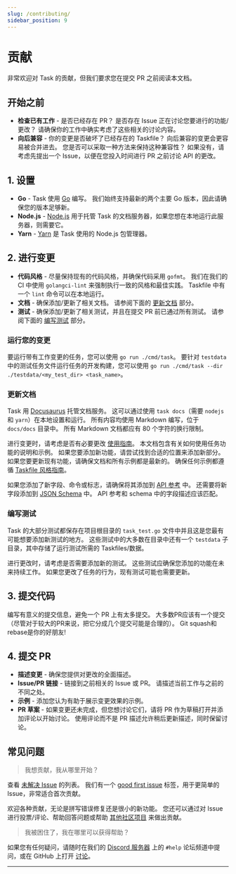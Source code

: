 ```yaml
---
slug: /contributing/
sidebar_position: 9
---
```


# 贡献

非常欢迎对 Task 的贡献，但我们要求您在提交 PR 之前阅读本文档。

## 开始之前

- **检查已有工作** - 是否已经存在 PR？ 是否存在 Issue 正在讨论您要进行的功能/更改？ 请确保你的工作中确实考虑了这些相关的讨论内容。
- **向后兼容** - 你的变更是否破坏了已经存在的 Taskfile？ 向后兼容的变更会更容易被合并进去。 您是否可以采取一种方法来保持这种兼容性？ 如果没有，请考虑先提出一个 Issue，以便在您投入时间进行 PR 之前讨论 API 的更改。

## 1. 设置

- **Go** - Task 使用 [Go](https://go.dev) 编写。 我们始终支持最新的两个主要 Go 版本，因此请确保您的版本足够新。
- **Node.js** - [Node.js](https://nodejs.org/en/) 用于托管 Task 的文档服务器，如果您想在本地运行此服务器，则需要它。
- **Yarn** - [Yarn](https://yarnpkg.com/) 是 Task 使用的 Node.js 包管理器。

## 2. 进行变更

- **代码风格** - 尽量保持现有的代码风格，并确保代码采用 `gofmt`。 我们在我们的 CI 中使用 `golangci-lint` 来强制执行一致的风格和最佳实践。 Taskfile 中有一个 `lint` 命令可以在本地运行。
- **文档** - 确保添加/更新了相关文档。 请参阅下面的 [更新文档](#更新文档) 部分。
- **测试** - 确保添加/更新了相关测试，并且在提交 PR 前已通过所有测试。 请参阅下面的 [编写测试](#编写测试) 部分。

### 运行您的变更

要运行带有工作变更的任务，您可以使用 `go run ./cmd/task`。 要针对 `testdata` 中的测试任务文件运行任务的开发构建，您可以使用 `go
run ./cmd/task --dir ./testdata/<my_test_dir> <task_name>`。

### 更新文档

Task 用 [Docusaurus](https://docusaurus.io) 托管文档服务。 这可以通过使用 `task docs`（需要 `nodejs` 和 `yarn`）在本地设置和运行。 所有内容均使用 Markdown 编写，位于 `docs/docs` 目录中。 所有 Markdown 文档都应有 80 个字符的换行限制。

进行变更时，请考虑是否有必要更改 [使用指南](./usage.md)。 本文档包含有关如何使用任务功能的说明和示例。 如果您要添加新功能，请尝试找到合适的位置来添加新部分。 如果您要更新现有功能，请确保文档和所有示例都是最新的。 确保任何示例都遵循 [Taskfile 风格指南](./styleguide.md)。

如果您添加了新字段、命令或标志，请确保将其添加到 [API 参考](./api_reference.md) 中。 还需要将新字段添加到 [JSON Schema](https://github.com/go-task/task/blob/master/docs/static/schema.json) 中。 API 参考和 schema 中的字段描述应该匹配。

### 编写测试

Task 的大部分测试都保存在项目根目录的 `task_test.go` 文件中并且这是您最有可能想要添加新测试的地方。 这些测试中的大多数在目录中还有一个 `testdata` 子目录，其中存储了运行测试所需的 Taskfiles/数据。

进行更改时，请考虑是否需要添加新的测试。 这些测试应确保您添加的功能在未来持续工作。 如果您更改了任务的行为，现有测试可能也需要更新。

## 3. 提交代码

编写有意义的提交信息，避免一个 PR 上有太多提交。 大多数PR应该有一个提交（尽管对于较大的PR来说，把它分成几个提交可能是合理的）。 Git squash和rebase是你的好朋友!

## 4. 提交 PR

- **描述变更** - 确保您提供对更改的全面描述。
- **Issue/PR 链接** - 链接到之前相关的 Issue 或 PR。 请描述当前工作与之前的不同之处。
- **示例** - 添加您认为有助于展示变更效果的示例。
- **PR 草案** - 如果变更还未完成，但您想讨论它们，请将 PR 作为草稿打开并添加评论以开始讨论。 使用评论而不是 PR 描述允许稍后更新描述，同时保留讨论。

## 常见问题

> 我想贡献，我从哪里开始？

查看 [未解决 Issue](https://github.com/go-task/task/issues) 的列表。 我们有一个 [good first issue](https://github.com/go-task/task/issues?q=is%3Aissue+is%3Aopen+label%3A%22good+first+issue%22) 标签，用于更简单的 Issue，非常适合首次贡献。

欢迎各种贡献，无论是拼写错误修复还是很小的新功能。 您还可以通过对 Issue 进行投票/评论、帮助回答问题或帮助 [其他社区项目](./community.md) 来做出贡献。

> 我被困住了，我在哪里可以获得帮助？

如果您有任何疑问，请随时在我们的 [Discord 服务器](https://discord.gg/6TY36E39UK) 上的 `#help` 论坛频道中提问，或在 GitHub 上打开 [讨论](https://github.com/go-task/task/discussions)。

---
